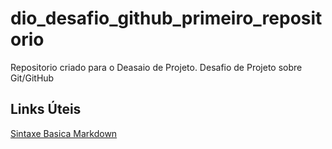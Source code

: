# dio_desafio_github_primeiro_repositorio
Repositorio criado para o Deasaio de Projeto.
Desafio de Projeto sobre Git/GitHub

## Links Úteis
[Sintaxe Basica Markdown](https.//www.markdownguide.org/basic-synta/)
